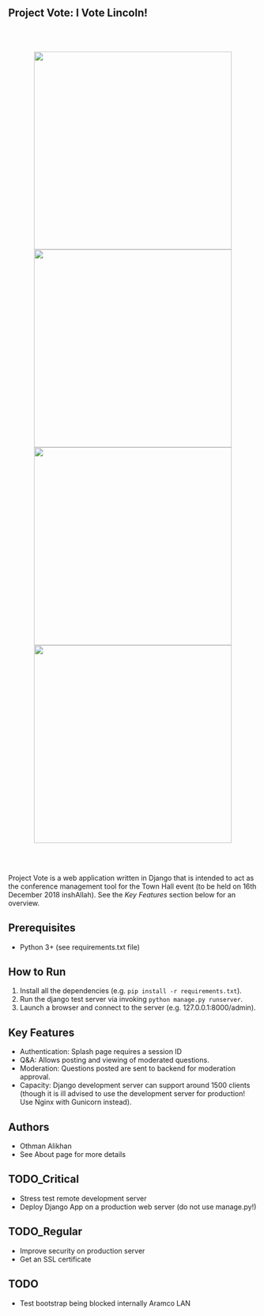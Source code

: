 Project Vote: I Vote Lincoln!
-----------------------------

<br><br>
<p align="center">
  <img align="middle" width=400 src="assets/splash_1.png">
  <img align="middle" width=400 src="assets/splash_2.png">
  <img align="middle" width=400 src="assets/main_1.png">
  <img align="middle" width=400 src="assets/main_2.png">
</p>
<br><br>

Project Vote is a web application written in Django that is intended to act as 
the conference management tool for the Town Hall event (to be held on 16th
 December 2018 inshAllah). See the *Key Features* section below for an overview.


Prerequisites
-------------
- Python 3+ (see requirements.txt file)


How to Run
----------
1. Install all the dependencies (e.g. `pip install -r requirements.txt`).
2. Run the django test server via invoking `python manage.py runserver`.
3. Launch a browser and connect to the server (e.g. 127.0.0.1:8000/admin).


Key Features
------------
- Authentication: Splash page requires a session ID
- Q&A: Allows posting and viewing of moderated questions.
- Moderation: Questions posted are sent to backend for moderation approval.
- Capacity: Django development server can support around 1500 clients (though
 it is ill advised to use the development server for production! Use Nginx 
 with Gunicorn instead).


Authors
-------
- Othman Alikhan
- See About page for more details


TODO_Critical
-------------
- Stress test remote development server
- Deploy Django App on a production web server (do not use manage.py!)

TODO_Regular
------------
- Improve security on production server
- Get an SSL certificate

TODO
----
- Test bootstrap being blocked internally Aramco LAN
